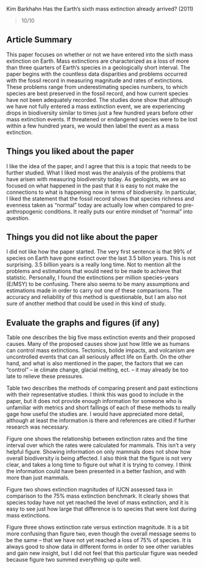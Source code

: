 Kim Barkhahn
Has the Earth’s sixth mass extinction already arrived? (2011)

> 10/10

## Article Summary

This paper focuses on whether or not we have entered into the sixth mass extinction on Earth. Mass extinctions are characterized as a loss of more than three quarters of Earth’s species in a geologically short interval. The paper begins with the countless data disparities and problems occurred with the fossil record in measuring magnitude and rates of extinctions. These problems range from underestimating species numbers, to which species are best preserved in the fossil record, and how current species have not been adequately recorded. The studies done show that although we have not fully entered a mass extinction event, we are experiencing drops in biodiversity similar to times just a few hundred years before other mass extinction events. If threatened or endangered species were to be lost within a few hundred years, we would then label the event as a mass extinction. 

## Things you liked about the paper

I like the idea of the paper, and I agree that this is a topic that needs to be further studied. What I liked most was the analysis of the problems that have arisen with measuring biodiversity today. As geologists, we are so focused on what happened in the past that it is easy to not make the connections to what is happening now in terms of biodiversity. In particular, I liked the statement that the fossil record shows that species richness and evenness taken as “normal” today are actually low when compared to pre-anthropogenic conditions. It really puts our entire mindset of “normal” into question. 

## Things you did not like about the paper

I did not like how the paper started. The very first sentence is that 99% of species on Earth have gone extinct over the last 3.5 billon years. This is not surprising. 3.5 billion years is a really long time. Not to mention all the problems and estimations that would need to be made to achieve that statistic. Personally, I found the extinctions per million species-years (E/MSY) to be confusing. There also seems to be many assumptions and estimations made in order to carry out one of these comparisons. The accuracy and reliability of this method is questionable, but I am also not sure of another method that could be used in this kind of study. 

## Evaluate the graphs and figures (if any)

Table one describes the big five mass extinction events and their proposed causes. Many of the proposed causes show just how little we as humans can control mass extinctions. Tectonics, bolide impacts, and volcanism are uncontrolled events that can all seriously affect life on Earth. On the other hand, and what is also mentioned in the paper, the factors that we can “control” – ie climate change, glacial melting, ect. – it may already be too late to relieve these pressures. 

Table two describes the methods of comparing present and past extinctions with their representative studies. I think this was good to include in the paper, but it does not provide enough information for someone who is unfamiliar with metrics and short fallings of each of these methods to really gage how useful the studies are. I would have appreciated more detail, although at least the information is there and references are citied if further research was necessary. 

Figure one shows the relationship between extinction rates and the time interval over which the rates were calculated for mammals. This isn’t a very helpful figure. Showing information on only mammals does not show how overall biodiversity is being affected. I also think that the figure is not very clear, and takes a long time to figure out what it is trying to convey. I think the information could have been presented in a better fashion, and with more than just mammals. 

Figure two shows extinction magnitudes of IUCN assessed taxa in comparison to the 75% mass extinction benchmark. It clearly shows that species today have not yet reached the level of mass extinction, and it is easy to see just how large that difference is to species that were lost during mass extinctions. 

Figure three shows extinction rate versus extinction magnitude. It is a bit more confusing than figure two, even though the overall message seems to be the same – that we have not yet reached a loss of 75% of species. It is always good to show data in different forms in order to see other variables and gain new insight, but I did not feel that this particular figure was needed because figure two summed everything up quite well. 
